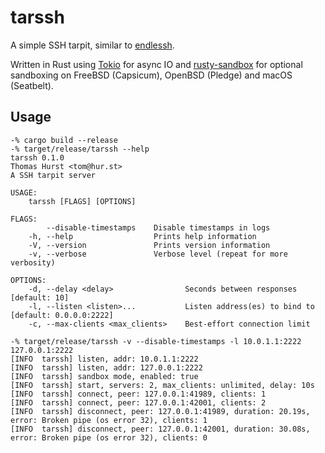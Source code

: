 # tarssh

A simple SSH tarpit, similar to [endlessh](https://nullprogram.com/blog/2019/03/22/).

Written in Rust using [Tokio] for async IO and [rusty-sandbox] for optional
sandboxing on FreeBSD (Capsicum), OpenBSD (Pledge) and macOS (Seatbelt).

## Usage

```
-% cargo build --release
-% target/release/tarssh --help
tarssh 0.1.0
Thomas Hurst <tom@hur.st>
A SSH tarpit server

USAGE:
    tarssh [FLAGS] [OPTIONS]

FLAGS:
        --disable-timestamps    Disable timestamps in logs
    -h, --help                  Prints help information
    -V, --version               Prints version information
    -v, --verbose               Verbose level (repeat for more verbosity)

OPTIONS:
    -d, --delay <delay>                Seconds between responses [default: 10]
    -l, --listen <listen>...           Listen address(es) to bind to [default: 0.0.0.0:2222]
    -c, --max-clients <max_clients>    Best-effort connection limit

-% target/release/tarssh -v --disable-timestamps -l 10.0.1.1:2222 127.0.0.1:2222
[INFO  tarssh] listen, addr: 10.0.1.1:2222
[INFO  tarssh] listen, addr: 127.0.0.1:2222
[INFO  tarssh] sandbox mode, enabled: true
[INFO  tarssh] start, servers: 2, max_clients: unlimited, delay: 10s
[INFO  tarssh] connect, peer: 127.0.0.1:41989, clients: 1
[INFO  tarssh] connect, peer: 127.0.0.1:42001, clients: 2
[INFO  tarssh] disconnect, peer: 127.0.0.1:41989, duration: 20.19s, error: Broken pipe (os error 32), clients: 1
[INFO  tarssh] disconnect, peer: 127.0.0.1:42001, duration: 30.08s, error: Broken pipe (os error 32), clients: 0
```


[Tokio]: https://tokio.rs
[rusty-sandbox]: https://github.com/myfreeweb/rusty-sandbox
